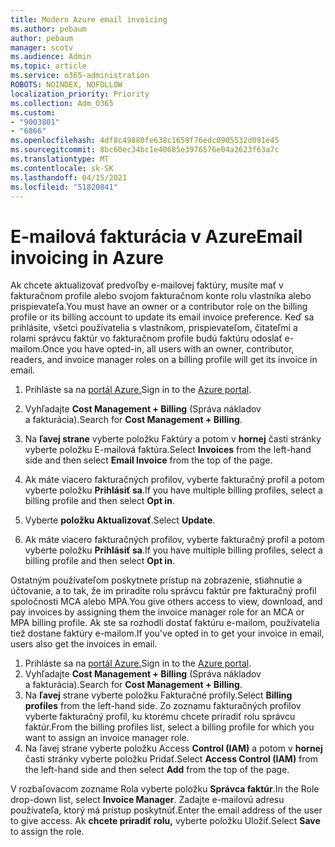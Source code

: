 ```yaml
---
title: Modern Azure email invoicing
ms.author: pebaum
author: pebaum
manager: scotv
ms.audience: Admin
ms.topic: article
ms.service: o365-administration
ROBOTS: NOINDEX, NOFOLLOW
localization_priority: Priority
ms.collection: Adm_O365
ms.custom:
- "9003801"
- "6866"
ms.openlocfilehash: 4df8c49880fe638c1659f76edc0905532d091e45
ms.sourcegitcommit: 8bc60ec34bc1e40685e3976576e04a2623f63a7c
ms.translationtype: MT
ms.contentlocale: sk-SK
ms.lasthandoff: 04/15/2021
ms.locfileid: "51820841"
---
```

# <a name="email-invoicing-in-azure"></a><span data-ttu-id="04d7f-102">E-mailová fakturácia v Azure</span><span class="sxs-lookup"><span data-stu-id="04d7f-102">Email invoicing in Azure</span></span>

<span data-ttu-id="04d7f-103">Ak chcete aktualizovať predvoľby e-mailovej faktúry, musíte mať v fakturačnom profile alebo svojom fakturačnom konte rolu vlastníka alebo prispievateľa.</span><span class="sxs-lookup"><span data-stu-id="04d7f-103">You must have an owner or a contributor role on the billing profile or its billing account to update its email invoice preference.</span></span> <span data-ttu-id="04d7f-104">Keď sa prihlásite, všetci používatelia s vlastníkom, prispievateľom, čitateľmi a rolami správcu faktúr vo fakturačnom profile budú faktúru odoslať e-mailom.</span><span class="sxs-lookup"><span data-stu-id="04d7f-104">Once you have opted-in, all users with an owner, contributor, readers, and invoice manager roles on a billing profile will get its invoice in email.</span></span>

1. <span data-ttu-id="04d7f-105">Prihláste sa na [portál Azure.](https://portal.azure.com/)</span><span class="sxs-lookup"><span data-stu-id="04d7f-105">Sign in to the [Azure portal](https://portal.azure.com/).</span></span>
2. <span data-ttu-id="04d7f-106">Vyhľadajte **Cost Management + Billing** (Správa nákladov a fakturácia).</span><span class="sxs-lookup"><span data-stu-id="04d7f-106">Search for **Cost Management + Billing**.</span></span>
3. <span data-ttu-id="04d7f-107">Na **ľavej strane** vyberte položku Faktúry a potom v **hornej** časti stránky vyberte položku E-mailová faktúra.</span><span class="sxs-lookup"><span data-stu-id="04d7f-107">Select **Invoices** from the left-hand side and then select **Email Invoice** from the top of the page.</span></span>
4. <span data-ttu-id="04d7f-108">Ak máte viacero fakturačných profilov, vyberte fakturačný profil a potom vyberte položku **Prihlásiť sa**.</span><span class="sxs-lookup"><span data-stu-id="04d7f-108">If you have multiple billing profiles, select a billing profile and then select **Opt in**.</span></span>

5. <span data-ttu-id="04d7f-109">Vyberte **položku Aktualizovať**.</span><span class="sxs-lookup"><span data-stu-id="04d7f-109">Select **Update**.</span></span>
6. <span data-ttu-id="04d7f-110">Ak máte viacero fakturačných profilov, vyberte fakturačný profil a potom vyberte položku **Prihlásiť sa**.</span><span class="sxs-lookup"><span data-stu-id="04d7f-110">If you have multiple billing profiles, select a billing profile and then select **Opt in**.</span></span>

<span data-ttu-id="04d7f-111">Ostatným používateľom poskytnete prístup na zobrazenie, stiahnutie a účtovanie, a to tak, že im priradíte rolu správcu faktúr pre fakturačný profil spoločnosti MCA alebo MPA.</span><span class="sxs-lookup"><span data-stu-id="04d7f-111">You give others access to view, download, and pay invoices by assigning them the invoice manager role for an MCA or MPA billing profile.</span></span> <span data-ttu-id="04d7f-112">Ak ste sa rozhodli dostať faktúru e-mailom, používatelia tiež dostane faktúry e-mailom.</span><span class="sxs-lookup"><span data-stu-id="04d7f-112">If you've opted in to get your invoice in email, users also get the invoices in email.</span></span>

1. <span data-ttu-id="04d7f-113">Prihláste sa na [portál Azure.](https://portal.azure.com/)</span><span class="sxs-lookup"><span data-stu-id="04d7f-113">Sign in to the [Azure portal](https://portal.azure.com/).</span></span>
2. <span data-ttu-id="04d7f-114">Vyhľadajte **Cost Management + Billing** (Správa nákladov a fakturácia).</span><span class="sxs-lookup"><span data-stu-id="04d7f-114">Search for **Cost Management + Billing**.</span></span>
3. <span data-ttu-id="04d7f-115">Na **ľavej** strane vyberte položku Fakturačné profily.</span><span class="sxs-lookup"><span data-stu-id="04d7f-115">Select **Billing profiles** from the left-hand side.</span></span> <span data-ttu-id="04d7f-116">Zo zoznamu fakturačných profilov vyberte fakturačný profil, ku ktorému chcete priradiť rolu správcu faktúr.</span><span class="sxs-lookup"><span data-stu-id="04d7f-116">From the billing profiles list, select a billing profile for which you want to assign an invoice manager role.</span></span>
4. <span data-ttu-id="04d7f-117">Na ľavej strane vyberte položku Access **Control (IAM)** a potom v **hornej** časti stránky vyberte položku Pridať.</span><span class="sxs-lookup"><span data-stu-id="04d7f-117">Select **Access Control (IAM)** from the left-hand side and then select **Add** from the top of the page.</span></span>

<span data-ttu-id="04d7f-118">V rozbaľovacom zozname Rola vyberte položku **Správca faktúr**.</span><span class="sxs-lookup"><span data-stu-id="04d7f-118">In the Role drop-down list, select **Invoice Manager**.</span></span> <span data-ttu-id="04d7f-119">Zadajte e-mailovú adresu používateľa, ktorý má prístup poskytnúť.</span><span class="sxs-lookup"><span data-stu-id="04d7f-119">Enter the email address of the user to give access.</span></span> <span data-ttu-id="04d7f-120">Ak **chcete priradiť rolu,** vyberte položku Uložiť.</span><span class="sxs-lookup"><span data-stu-id="04d7f-120">Select **Save** to assign the role.</span></span>

